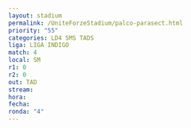 ```yaml
---
layout: stadium
permalink: /UniteForzeStadium/palco-parasect.html
priority: "55" 
categories: LD4 SMS TADS
liga: LIGA INDIGO
match: 4
local: SM
r1: 0
r2: 0
out: TAD
stream: 
hora: 
fecha: 
ronda: "4"
---
```

